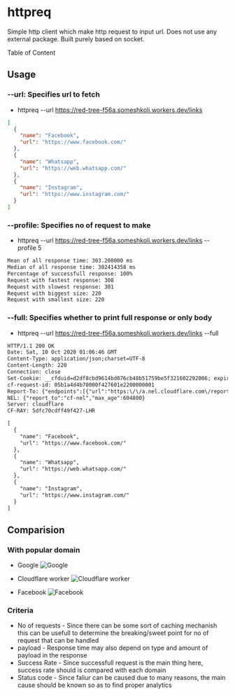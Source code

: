 # httpreq
Simple http client which make http request to input url. Does not use any external package. Built purely based on socket.

Table of Content

## Usage
### **--url**: Specifies url to fetch
  - httpreq --url https://red-tree-f56a.someshkoli.workers.dev/links
  ```json
  [
    {
      "name": "Facebook",
      "url": "https://www.facebook.com/"
    },
    {
      "name": "Whatsapp",
      "url": "https://web.whatsapp.com/"
    },
    {
      "name": "Instagram",
      "url": "https://www.instagram.com/"
    }
  ]
  ```
### **--profile**: Specifies no of request to make
  - httpreq --url https://red-tree-f56a.someshkoli.workers.dev/links --profile 5
  ```txt
  Mean of all response time: 303.200000 ms
  Median of all response time: 302414358 ms
  Percentage of successfull response: 100%
  Request with fastest response: 308 
  Request with slowest response: 301 
  Request with biggest size: 220 
  Request with smallest size: 220 
  ```
### **--full**: Specifies whether to print full response or only body
  - httpreq --url https://red-tree-f56a.someshkoli.workers.dev/links --full
  ```txt
  HTTP/1.1 200 OK
  Date: Sat, 10 Oct 2020 01:06:46 GMT
  Content-Type: application/json;charset=UTF-8
  Content-Length: 220
  Connection: close
  Set-Cookie: __cfduid=d2df8cbd9614bd076cb48b51759be5f321602292006; expires=Mon, 09-Nov-20 01:06:46 GMT; path=/; domain=.someshkoli.workers.dev; HttpOnly; SameSite=Lax
  cf-request-id: 05b1a4d4b70000f427601e2200000001
  Report-To: {"endpoints":[{"url":"https:\/\/a.nel.cloudflare.com\/report?lkg-colo=21&lkg-time=1602292006"}],"group":"cf-nel","max_age":604800}
  NEL: {"report_to":"cf-nel","max_age":604800}
  Server: cloudflare
  CF-RAY: 5dfc70cdff49f427-LHR

  [
    {
      "name": "Facebook",
      "url": "https://www.facebook.com/"
    },
    {
      "name": "Whatsapp",
      "url": "https://web.whatsapp.com/"
    },
    {
      "name": "Instagram",
      "url": "https://www.instagram.com/"
    }
  ] 
  ```

## Comparision
### With popular domain
- Google
![Google](https://cdn.discordapp.com/attachments/708998065305944075/764294630921207818/httpreqgoogle.png)

- Cloudflare worker
![Cloudflare worker](https://cdn.discordapp.com/attachments/708998065305944075/764294615406739496/httpreqcloudflare.png)

- Facebook
![Facebook](https://cdn.discordapp.com/attachments/708998065305944075/764295589449957386/httpreqfacebook.png)

### Criteria
- No of requests - Since there can be some sort of caching mechanish this can be usefull to determine the breaking/sweet point for no of request that can be handled
- payload - Response time may also depend on type and amount of payload in the response
- Success Rate - Since successfull request is the main thing here, success rate should is compared with each domain
- Status code - Since faliur can be caused due to many reasons, the main cause should be known so as to find proper analytics
